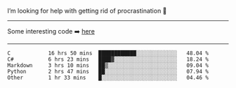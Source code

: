 I’m looking for help with getting rid of procrastination 🤔

-----

Some interesting code :arrow_right: [here](https://github.com/zhen8838/playground)

-----

<!--START_SECTION:waka-->

```text
C            16 hrs 50 mins  ████████████░░░░░░░░░░░░░   48.04 %
C#           6 hrs 23 mins   ████▓░░░░░░░░░░░░░░░░░░░░   18.24 %
Markdown     3 hrs 10 mins   ██▒░░░░░░░░░░░░░░░░░░░░░░   09.04 %
Python       2 hrs 47 mins   ██░░░░░░░░░░░░░░░░░░░░░░░   07.94 %
Other        1 hr 33 mins    █░░░░░░░░░░░░░░░░░░░░░░░░   04.46 %
```

<!--END_SECTION:waka-->

<!--
**zhen8838/zhen8838** is a ✨ _special_ ✨ repository because its `README.md` (this file) appears on your GitHub profile.

Here are some ideas to get you started:

- 🔭 I’m currently working on ...
- 🌱 I’m currently learning ...
- 👯 I’m looking to collaborate on ...
 ...
- 💬 Ask me about ...
- 📫 How to reach me: ...
- 😄 Pronouns: ...
- ⚡ Fun fact: ...
-->
